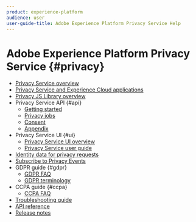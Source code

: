 ```yaml
---
product: experience-platform
audience: user
user-guide-title: Adobe Experience Platform Privacy Service Help
---
```


# Adobe Experience Platform Privacy Service {#privacy}

* [Privacy Service overview](home.md)
* [Privacy Service and Experience Cloud applications](experience-cloud-apps.md)
* [Privacy JS Library overview](js-library.md)
* Privacy Service API {#api}
  * [Getting started](api/getting-started.md)
  * [Privacy jobs](api/privacy-jobs.md)
  * [Consent](api/consent.md)
  * [Appendix](api/appendix.md)
* Privacy Service UI {#ui}  
  * [Privacy Service UI overview](ui/overview.md)
  * [Privacy Service user guide](ui/user-guide.md)
* [Identity data for privacy requests](identity-data.md)
* [Subscribe to Privacy Events](privacy-events.md)
* GDPR guide {#gdpr}
  * [GDPR FAQ](gdpr/faq.md)
  * [GDPR terminology](gdpr/terminology.md)
* CCPA guide {#ccpa}
  * [CCPA FAQ](ccpa/faq.md)
* [Troubleshooting guide](troubleshooting-guide.md)
* [API reference](https://www.adobe.io/apis/experiencecloud/gdpr/api-reference.html)
* [Release notes](release-notes.md)

